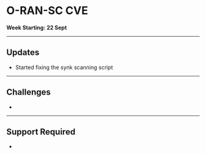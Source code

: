 # O-RAN-SC CVE  
**Week Starting: 22 Sept**

---

## Updates
- Started fixing the synk scanning script
---

## Challenges
- 

---

## Support Required
- 
